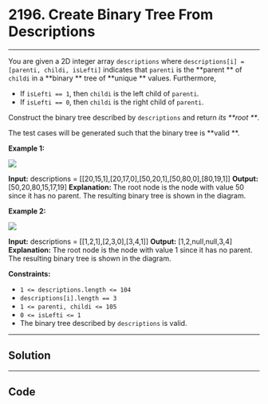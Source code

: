 # 2196. Create Binary Tree From Descriptions

---

You are given a 2D integer array `descriptions` where `descriptions[i] = [parenti, childi, isLefti]` indicates that `parenti` is the **parent ** of `childi` in a **binary ** tree of **unique ** values. Furthermore,

  * If `isLefti == 1`, then `childi` is the left child of `parenti`.
  * If `isLefti == 0`, then `childi` is the right child of `parenti`.



Construct the binary tree described by `descriptions` and return _its **root **_.

The test cases will be generated such that the binary tree is **valid **.

 

**Example 1:**

![](https://assets.leetcode.com/uploads/2022/02/09/example1drawio.png)


**Input:** descriptions = [[20,15,1],[20,17,0],[50,20,1],[50,80,0],[80,19,1]]
**Output:** [50,20,80,15,17,19]
**Explanation:** The root node is the node with value 50 since it has no parent.
The resulting binary tree is shown in the diagram.


**Example 2:**

![](https://assets.leetcode.com/uploads/2022/02/09/example2drawio.png)


**Input:** descriptions = [[1,2,1],[2,3,0],[3,4,1]]
**Output:** [1,2,null,null,3,4]
**Explanation:** The root node is the node with value 1 since it has no parent.
The resulting binary tree is shown in the diagram.


 

**Constraints:**

  * `1 <= descriptions.length <= 104`
  * `descriptions[i].length == 3`
  * `1 <= parenti, childi <= 105`
  * `0 <= isLefti <= 1`
  * The binary tree described by `descriptions` is valid.

---

## Solution



---

## Code
```python


```